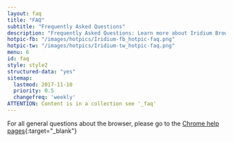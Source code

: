 ```yaml
---
layout: faq
title: "FAQ"
subtitle: "Frequently Asked Questions"
description: "Frequently Asked Questions: Learn more about Iridium Browser and its features such as updating the browser, synching bookmarks, default search engine, audio/video player, extensions and add ons, etc."
hotpic-fb: "/images/hotpics/Iridium-fb_hotpic-faq.png"
hotpic-tw: "/images/hotpics/Iridium-tw_hotpic-faq.png"
menu: 6
id: faq
style: style2
structured-data: "yes"
sitemap:
  lastmod: 2017-11-10
  priority: 0.5
  changefreq: 'weekly'
ATTENTION: Content is in a collection see '_faq'
---
```


For all general questions about the browser, please go to the [Chrome help pages](https://support.google.com/chrome/?p=help "go to Chrome help pages"){:target="_blank"}     